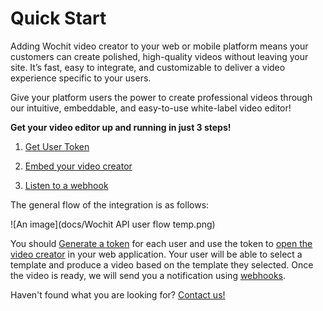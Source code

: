# Quick Start
Adding Wochit video creator to your web or mobile platform means your customers can create polished, high-quality videos without leaving your site. It’s fast, easy to integrate, and customizable to deliver a video experience specific to your users.  

Give your platform users the power to create professional videos through our intuitive, embeddable, and easy-to-use white-label video editor!


**Get your video editor up and running in just 3 steps!**

1. [Get User Token](/authentication.html#user-authentication)

2. [Embed your video creator](/embed.html#open-the-video-creator)

3. [Listen to a webhook](/webhook.html)


The general flow of the integration is as follows:

![An image](docs/Wochit API user flow temp.png)    



You should [Generate a token](/authentication.html#user-authentication) for each user and use the token to [open the video creator](/embed.html#embed-wochit-video-creator) in your web application. Your user will be able to select a template and produce a video based on the template they selected. Once the video is ready, we will send you a notification using [webhooks](webhook.html#webhook).



Haven't found what you are looking for? [Contact us!](https://admin.wochit.com/contact-us)   
